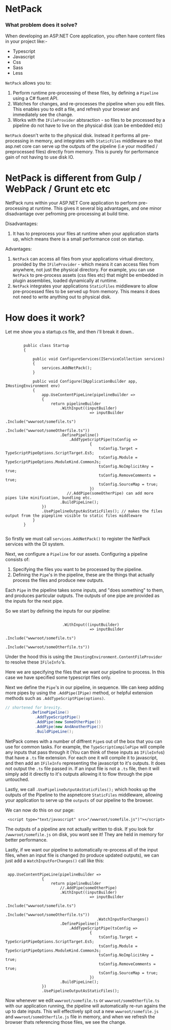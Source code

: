 # NetPack

### What problem does it solve?

When developing an ASP.NET Core application, you often have content files in your project like:-

- Typescript
- Javascript
- Css
- Sass
- Less

`NetPack` allows you to:

1. Perform runtime pre-processing of these files, by defining a `Pipeline` using a C# fluent API.
2. Watches for changes, and re-processes the pipeline when you edit files. This enables you to edit a file, and refresh your browser and immediately see the change.
3. Works with the `IFileProvider` abtsraction - so files to be processed by a pipeline do not have to live on the physical disk
   (can be embedded etc)

`NetPack` doesn't write to the physical disk. Instead it performs all pre-processing in memory, and integrates with `StaticFiles` middleware so that asp.net core can serve up the outputs of the pipeline (i.e your modified / preprocessed files) directly from memory. This is purely for performance gain of not having to use disk IO.


# NetPack is different from Gulp / WebPack / Grunt etc etc

NetPack runs within your ASP.NET Core application to perform pre-processing at runtime. This gives it several big advantages, and one minor disadvantage over pefroming pre-processing at build time.

Disadvantages:

1. It has to preprocess your files at runtime when your application starts up, which means there is a small performance cost on startup.


Advantages:

1. `NetPack` can access all files from your applications virtual directory, provided by the `IFileProvider` - which means it can access files from anywhere, not just the physical directory. For example, you can use `NetPack` to pre-process assets (css files etc) that might be embedded in plugin assemblies, loaded dynamically at runtime.
2. `NetPack` integrates your applications `StaticFiles` middleware to allow pre-processed files to be served up from memory. This means it does not need to write anything out to physical disk.

# How does it work?

Let me show you a startup.cs file, and then i'll break it down..

```

        public class Startup
        {

            public void ConfigureServices(IServiceCollection services)
            {
                services.AddNetPack();
            }

            public void Configure(IApplicationBuilder app, IHostingEnvironment env)
            {
                app.UseContentPipeLine(pipelineBuilder =>
                {
                    return pipelineBuilder
                        .WithInput((inputBuilder) 
                                     => inputBuilder
                                        .Include("wwwroot/somefile.ts")
                                        .Include("wwwroot/someOtherfile.ts"))
                        .DefinePipeline()
                            .AddTypeScriptPipe(tsConfig =>
                                     {
                                         tsConfig.Target = TypeScriptPipeOptions.ScriptTarget.Es5;
                                         tsConfig.Module = TypeScriptPipeOptions.ModuleKind.CommonJs;
                                         tsConfig.NoImplicitAny = true;
                                         tsConfig.RemoveComments = true;
                                         tsConfig.SourceMap = true;
                                     })
                           //.AddPipe(someOtherPipe) can add more pipes like minification, bundling etc.
                        .BuildPipeLine();
                })
                .UsePipelineOutputAsStaticFiles(); // makes the files output from the pipepline visible to static files middleware
            }
        }


```

So firstly we must call `services.AddNetPack()` to register the NetPack services with the DI system.

Next, we configure a `Pipeline` for our assets. Configuring a pipeline consists of:

1. Specifying the files you want to be processed by the pipeline.  
2. Defining the `Pipe`'s in the pipeline, these are the things that actually process the files and produce new outputs.

Each `Pipe` in the pipeline takes some inputs, and "does something" to them, and produces particular outputs. The outputs of one pipe are provided as the inputs for the next pipe. 

So we start by defining the inputs for our pipeline:

```

                         .WithInput((inputBuilder) 
                                     => inputBuilder
                                        .Include("wwwroot/somefile.ts")
                                        .Include("wwwroot/someOtherfile.ts"))

```

Under the hood this is using the `IHostingEnvironment.ContentFileProvider` to resolve these `IFileInfo`'s.

Here we are specifying the files that we want our pipeline to process. In this case we have specified some typescript files only.

Next we define the `Pipe`'s in our pipeline, in sequence. We can keep adding more pipes by using the `.AddPipe(IPipe)` method, or helpful extension methods such as `.AddTypeScriptPipe(options)`.

```csharp
// shortened for brevity.
           .DefinePipeline()
             .AddTypeScriptPipe()
             .AddPipe(new SomeOtherPipe())
             .AddPipe(new AndAnotherPipe())
             .BuildPipeLine();
```

NetPack comes with a number of diffrent `Pipe`s out of the box that you can use for common tasks. For example, the `TypeScriptCompilePipe` will compile any inputs that pass through it (You can think of these inputs as `IFileInfo`s) that have a `.ts` file extension. For each one it will compile it to javascript, and then add an `IFileInfo` representing the javascript to it's outputs. It does not output the `.ts` file passed in. If an input file is not a `.ts` file, then it will simply add it directly to it's outputs allowing it to flow through the pipe untouched.

Lastly, we call `.UsePipelineOutputAsStaticFiles();` which hooks up the outputs of the Pipeline to the aspnetcore `StaticFiles` middleware, allowing your application to serve up the `outputs` of our pipeline to the browser. 

We can now do this on our page:

```
 <script type="text/javascript" src="/wwwroot/somefile.js")"></script>
```

The outputs of a pipeline are not actually written to disk. If you look for `/wwwroot/somefile.js` on disk, you wont see it! They are held in memory for better performance.

Lastly, if we want our pipeline to automatically re-process all of the input files, when an input file is changed (to produce updated outputs), we can just add a `WatchInputForChanges()` call like this:

```

 app.UseContentPipeLine(pipelineBuilder =>
                {
                    return pipelineBuilder
                        //.AddPipe(someOtherPipe)
                        .WithInput((inputBuilder) 
                                     => inputBuilder
                                        .Include("wwwroot/somefile.ts")
                                        .Include("wwwroot/someOtherfile.ts"))
                                        .WatchInputForChanges()
                        .DefinePipeline()
                            .AddTypeScriptPipe(tsConfig =>
                                     {
                                         tsConfig.Target = TypeScriptPipeOptions.ScriptTarget.Es5;
                                         tsConfig.Module = TypeScriptPipeOptions.ModuleKind.CommonJs;
                                         tsConfig.NoImplicitAny = true;
                                         tsConfig.RemoveComments = true;
                                         tsConfig.SourceMap = true;
                                     })
                        .BuildPipeLine();
                })
                .UsePipelineOutputAsStaticFiles();

```

Now whenever we edit `wwwroot/somefile.ts` or `wwwroot/someOtherfile.ts` with our application running, the pipeline will automatically re-run agains the up to date inputs. This will effectively spit out a new `wwwroot/somefile.js` and `wwwroot/someOtherfile.js` file in memory, and when we refresh the browser thats referencing those files, we see the change.



